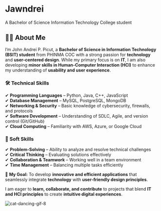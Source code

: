 # Jawndrei
A Bachelor of Science Information Technology College student

## 👨‍💻 About Me  

I’m John Andrei P. Picut, a **Bachelor of Science in Information Technology (BSIT) student** from PHINMA COC with a strong passion for **technology** and **user-centered design**. While my primary focus is on **IT**, I am also developing **minor skills in Human-Computer Interaction (HCI)** to enhance my understanding of **usability and user experience**.  

### 🛠️ Technical Skills  
✔ **Programming Languages** – Python, Java, C++, JavaScript  
✔ **Database Management** – MySQL, PostgreSQL, MongoDB  
✔ **Networking & Security** – Basic knowledge of cybersecurity, firewalls, and protocols  
✔ **Software Development** – Understanding of SDLC, Agile, and version control (Git/GitHub)  
✔ **Cloud Computing** – Familiarity with AWS, Azure, or Google Cloud  

### 🎯 Soft Skills  
✔ **Problem-Solving** – Ability to analyze and resolve technical challenges  
✔ **Critical Thinking** – Evaluating solutions effectively  
✔ **Collaboration & Teamwork** – Working well in a team environment  
✔ **Time Management** – Balancing multiple tasks efficiently  

🚀 **My Goal:** To develop **innovative and efficient applications** that seamlessly integrate **technology** with **user-friendly design principles**.  

I am eager to **learn, collaborate, and contribute** to projects that blend **IT and HCI principles** to create **intuitive digital experiences**.  

![cat-dancing-gif-8](https://github.com/user-attachments/assets/5c5e5eb8-6bed-40be-bc39-760c45f8cf93)



